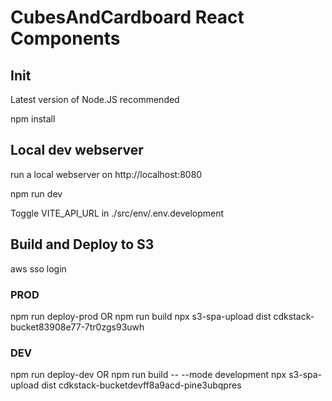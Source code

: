 # CubesAndCardboard React Components

## Init

Latest version of Node.JS recommended

npm install

## Local dev webserver

run a local webserver on http://localhost:8080

npm run dev

Toggle VITE_API_URL in ./src/env/.env.development

## Build and Deploy to S3

aws sso login

### PROD

npm run deploy-prod
OR
npm run build
npx s3-spa-upload dist cdkstack-bucket83908e77-7tr0zgs93uwh

### DEV

npm run deploy-dev
OR
npm run build -- --mode development
npx s3-spa-upload dist cdkstack-bucketdevff8a9acd-pine3ubqpres
